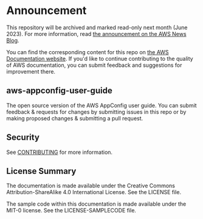 # Announcement

This repository will be archived and marked read-only next month (June 2023). For more information, read [the announcement on the AWS News Blog](https://aws.amazon.com/blogs/aws/retiring-the-aws-documentation-on-github/).

You can find the corresponding content for this repo on [the AWS Documentation website](https://docs.aws.amazon.com/appconfig/latest/userguide). If you'd like to continue contributing to the quality of AWS documentation, you can submit feedback and suggestions for improvement there.

## aws-appconfig-user-guide

The open source version of the AWS AppConfig user guide. You can submit feedback & requests for changes by submitting issues in this repo or by making proposed changes & submitting a pull request.


## Security

See [CONTRIBUTING](CONTRIBUTING.md#security-issue-notifications) for more information.

## License Summary

The documentation is made available under the Creative Commons Attribution-ShareAlike 4.0 International License. See the LICENSE file.

The sample code within this documentation is made available under the MIT-0 license. See the LICENSE-SAMPLECODE file.
